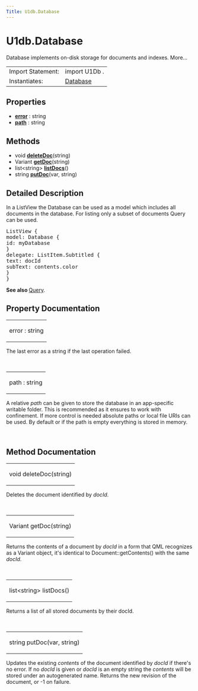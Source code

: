 ```yaml
---
Title: U1db.Database
---
```


# U1db.Database

<span class="subtitle"></span>
<!-- $$$Database-brief -->
<p>Database implements on-disk storage for documents and indexes. More...</p>
<!-- @@@Database -->
<table class="alignedsummary">
<tr><td class="memItemLeft rightAlign topAlign"> Import Statement:</td><td class="memItemRight bottomAlign"> import U1Db .</td></tr><tr><td class="memItemLeft rightAlign topAlign"> Instantiates:</td><td class="memItemRight bottomAlign"> <a href="https://developer.ubuntu.com../database.html">Database</td></tr></table><ul>
</ul>
<h2 id="properties">Properties</h2>
<ul>
<li class="fn"><b><b><a href="#error-prop">error</a></b></b> : string</li>
<li class="fn"><b><b><a href="#path-prop">path</a></b></b> : string</li>
</ul>
<h2 id="methods">Methods</h2>
<ul>
<li class="fn">void <b><b><a href="#deleteDoc-method">deleteDoc</a></b></b>(string)</li>
<li class="fn">Variant <b><b><a href="#getDoc-method">getDoc</a></b></b>(string)</li>
<li class="fn">list&lt;string&gt; <b><b><a href="#listDocs-method">listDocs</a></b></b>()</li>
<li class="fn">string <b><b><a href="#putDoc-method">putDoc</a></b></b>(var, string)</li>
</ul>
<!-- $$$Database-description -->
<h2 id="details">Detailed Description</h2>
</p>
<p>In a ListView the Database can be used as a model which includes all documents in the database. For listing only a subset of documents Query can be used.</p>
<pre class="qml"><span class="type">ListView</span> {
<span class="name">model</span>: <span class="name">Database</span> {
<span class="name">id</span>: <span class="name">myDatabase</span>
}
<span class="name">delegate</span>: <span class="name">ListItem</span>.Subtitled {
<span class="name">text</span>: <span class="name">docId</span>
<span class="name">subText</span>: <span class="name">contents</span>.<span class="name">color</span>
}
}</pre>
<p><b>See also </b><a href="U1db.Query.md">Query</a>.</p>
<!-- @@@Database -->
<h2>Property Documentation</h2>
<!-- $$$error -->
<table class="qmlname"><tr valign="top" id="error-prop"><td class="tblQmlPropNode"><p><span class="name">error</span> : <span class="type">string</span></p></td></tr></table><p>The last error as a string if the last operation failed.</p>
<!-- @@@error -->
<br/>
<!-- $$$path -->
<table class="qmlname"><tr valign="top" id="path-prop"><td class="tblQmlPropNode"><p><span class="name">path</span> : <span class="type">string</span></p></td></tr></table><p>A relative <i>path</i> can be given to store the database in an app-specific writable folder. This is recommended as it ensures to work with confinement. If more control is needed absolute paths or local file URIs can be used. By default or if the path is empty everything is stored in memory.</p>
<!-- @@@path -->
<br/>
<h2>Method Documentation</h2>
<!-- $$$deleteDoc -->
<table class="qmlname"><tr valign="top" id="deleteDoc-method"><td class="tblQmlFuncNode"><p><span class="type">void</span> <span class="name">deleteDoc</span>(<span class="type">string</span>)</p></td></tr></table><p>Deletes the document identified by <i>docId</i>.</p>
<!-- @@@deleteDoc -->
<br/>
<!-- $$$getDoc -->
<table class="qmlname"><tr valign="top" id="getDoc-method"><td class="tblQmlFuncNode"><p><span class="type">Variant</span> <span class="name">getDoc</span>(<span class="type">string</span>)</p></td></tr></table><p>Returns the contents of a document by <i>docId</i> in a form that QML recognizes as a Variant object, it's identical to Document::getContents() with the same <i>docId</i>.</p>
<!-- @@@getDoc -->
<br/>
<!-- $$$listDocs -->
<table class="qmlname"><tr valign="top" id="listDocs-method"><td class="tblQmlFuncNode"><p><span class="type">list</span>&lt;<span class="type">string</span>&gt; <span class="name">listDocs</span>()</p></td></tr></table><p>Returns a list of all stored documents by their docId.</p>
<!-- @@@listDocs -->
<br/>
<!-- $$$putDoc -->
<table class="qmlname"><tr valign="top" id="putDoc-method"><td class="tblQmlFuncNode"><p><span class="type">string</span> <span class="name">putDoc</span>(<span class="type">var</span>, <span class="type">string</span>)</p></td></tr></table><p>Updates the existing <i>contents</i> of the document identified by <i>docId</i> if there's no error. If no <i>docId</i> is given or <i>docId</i> is an empty string the <i>contents</i> will be stored under an autogenerated name. Returns the new revision of the document, or -1 on failure.</p>
<!-- @@@putDoc -->
<br/>
